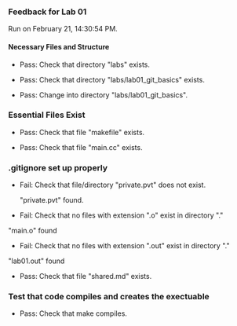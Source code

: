 ### Feedback for Lab 01

Run on February 21, 14:30:54 PM.


#### Necessary Files and Structure

+ Pass: Check that directory "labs" exists.

+ Pass: Check that directory "labs/lab01_git_basics" exists.

+ Pass: Change into directory "labs/lab01_git_basics".


### Essential Files Exist

+ Pass: Check that file "makefile" exists.

+ Pass: Check that file "main.cc" exists.


### .gitignore set up properly

+ Fail: Check that file/directory "private.pvt" does not exist.

     "private.pvt" found.

+ Fail: Check that no files with extension ".o" exist in directory "."

 "main.o" found

+ Fail: Check that no files with extension ".out" exist in directory "."

 "lab01.out" found

+ Pass: Check that file "shared.md" exists.


### Test that code compiles and creates the exectuable

+ Pass: Check that make compiles.



